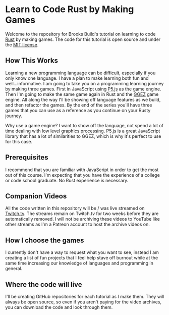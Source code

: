 # Learn to Code Rust by Making Games

Welcome to the repository for Brooks Build's tutorial on learning to code [Rust](https://www.rust-lang.org/) by making games. The code for this tutorial is open source and under the [MIT license](LICENSE). 

## How This Works

Learning a new programming language can be difficult, especially if you only know one language. I have a plan to make learning both fun and well...informative. I am going to take you on a programming learning journey by making three games. First in JavaScript using [P5.js](https://p5js.org/) as the game engine. Then I'm going to make the same game again in Rust and the [GGEZ](https://ggez.rs/) game engine. All along the way I'll be showing off language features as we build, and then refactor the games. By the end of the series you'll have three games that you can use as a reference as you continue on your Rusty journey.

Why use a game engine? I want to show off the language, not spend a lot of time dealing with low level graphics processing. P5.js is a great JavaScript library that has a lot of similarities to GGEZ, which is why it's perfect to use for this case.

## Prerequisites

I recommend that you are familiar with JavaScript in order to get the most out of this course. I'm expecting that you have the experience of a college or code school graduate. No Rust experience is necessary.

## Companion Videos

All the code written in this repository will be / was live streamed on [Twitch.tv](https://www.twitch.tv/brookzerker). The streams remain on Twitch.tv for two weeks before they are automatically removed. I will not be archiving these videos to YouTube like other streams as I'm a Patreon account to host the archive videos on.

## How I choose the games

I currently don't have a way to request what you want to see, instead I am creating a list of fun projects that I feel help stave off burnout while at the same time increasing our knowledge of languages and programming in general.

## Where the code will live

I'll be creating GitHub repositories for each tutorial as I make them. They will always be open source, so even if you aren't paying for the video archives, you can download the code and look through them.

